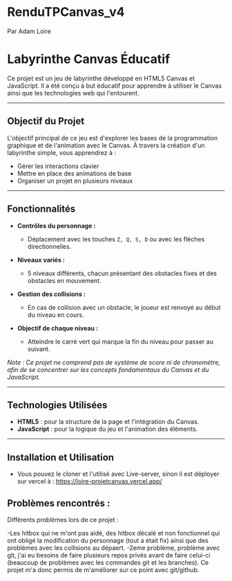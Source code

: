 # RenduTPCanvas_v4

Par Adam Loire

# Labyrinthe Canvas Éducatif

Ce projet est un jeu de labyrinthe développé en HTML5 Canvas et JavaScript. Il a été conçu à but éducatif pour apprendre à utiliser le Canvas ainsi que les technologies web qui l'entourent.

---

## Objectif du Projet

L'objectif principal de ce jeu est d'explorer les bases de la programmation graphique et de l'animation avec le Canvas. À travers la création d'un labyrinthe simple, vous apprendrez à :
- Gérer les interactions clavier
- Mettre en place des animations de base
- Organiser un projet en plusieurs niveaux

---

## Fonctionnalités

- **Contrôles du personnage :**
  - Déplacement avec les touches `Z, Q, S, D` ou avec les flèches directionnelles.
  
- **Niveaux variés :**
  - 5 niveaux différents, chacun présentant des obstacles fixes et des obstacles en mouvement.
  
- **Gestion des collisions :**
  - En cas de collision avec un obstacle, le joueur est renvoyé au début du niveau en cours.
  
- **Objectif de chaque niveau :**
  - Atteindre le carré vert qui marque la fin du niveau pour passer au suivant.

*Note : Ce projet ne comprend pas de système de score ni de chronomètre, afin de se concentrer sur les concepts fondamentaux du Canvas et du JavaScript.*

---

## Technologies Utilisées

- **HTML5** : pour la structure de la page et l'intégration du Canvas.
- **JavaScript** : pour la logique du jeu et l'animation des éléments.

---

## Installation et Utilisation

- Vous pouvez le cloner et l'utilisé avec Live-server, sinon il est déployer sur vercel à : https://loire-projetcanvas.vercel.app/

## Problèmes rencontrés : 

Différents problèmes lors de ce projet : 

-Les hitbox qui ne m'ont pas aidé, des hitbox décalé et non fonctionnel qui ont obligé la modification du personnage (tout a était fix) ainsi que des problèmes avec les collisions au dépaert.
-2eme problème, problème avec git, j'ai eu besoins de faire plusieurs repos privés avant de faire celui-ci (beaucoup de problèmes avec les commandes git et les branches). Ce projet m'a donc permis de m'améliorer sur ce point avec git/github.
